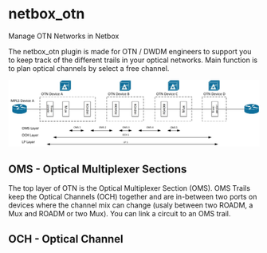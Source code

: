 # netbox_otn
Manage OTN Networks in Netbox

The netbox_otn plugin is made for OTN / DWDM engineers to support you to keep track of the different trails in your optical networks. Main function is to plan optical channels by select a free channel.

![netbox_otn concept](https://github.com/chwichmann/netbox_otn/blob/main/images/Netbox_Concept.jpg?raw=true)

## OMS - Optical Multiplexer Sections
The top layer of OTN is the Optical Multiplexer Section (OMS). OMS Trails keep the Optical Channels (OCH) together and are in-between two ports on devices where the channel mix can change (usaly between two ROADM, a Mux and ROADM or two Mux). You can link a circuit to an OMS trail.

## OCH - Optical Channel


